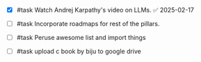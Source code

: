 - [x] #task Watch Andrej Karpathy's video on LLMs. ✅ 2025-02-17
- [ ] #task Incorporate roadmaps for rest of the pillars.
- [ ] #task Peruse awesome list and import things
- [ ] #task upload c book by biju to google drive

